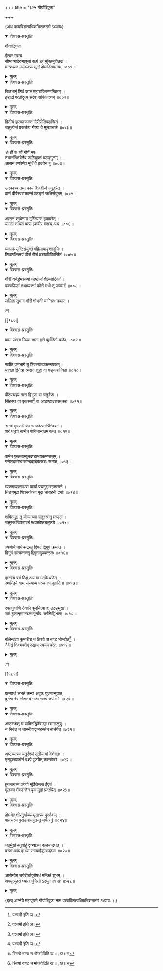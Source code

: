 +++
title = "३२५ गौर्यादिपूजा"

+++

\{अथ पञ्चविंशत्यधिकत्रिशततमो ऽध्यायः\}


<details open><summary>विश्वास-प्रस्तुतिः</summary>

गौर्यादिपूजा  
    
ईश्वर उवाच  
सौभाग्यादेरुमापूजां वक्ष्ये ऽहं भुक्तिमुक्तिदां   ।  
मन्त्रध्यानं मण्डलञ्च मुद्रां होमादिसाधनम्   ॥००१॥
</details>

<details><summary>मूलम्</summary>

गौर्यादिपूजा  
    
ईश्वर उवाच  
सौभाग्यादेरुमापूजां वक्ष्ये ऽहं भुक्तिमुक्तिदां   ।  
मन्त्रध्यानं मण्डलञ्च मुद्रां होमादिसाधनम्   ॥००१॥
</details>  

<details open><summary>विश्वास-प्रस्तुतिः</summary>

चित्रभानुं शिवं कालं महाशक्तिसमन्वितम् ।  
इडाद्यं परतोद्वृत्य सदेवः सविकारणम् ॥००२॥
</details>

<details><summary>मूलम्</summary>

चित्रभानुं शिवं कालं महाशक्तिसमन्वितम् ।  
इडाद्यं परतोद्वृत्य सदेवः सविकारणम् ॥००२॥
</details>  

<details open><summary>विश्वास-प्रस्तुतिः</summary>

द्वितीयं द्वारकाक्रान्तं गौरीप्रीतिपदान्वितं   ।  
चतुर्थ्यन्तं प्रकर्तव्यं गौय्या वै मूलवाचकं ॥००३॥
</details>

<details><summary>मूलम्</summary>

द्वितीयं द्वारकाक्रान्तं गौरीप्रीतिपदान्वितं   ।  
चतुर्थ्यन्तं प्रकर्तव्यं गौय्या वै मूलवाचकं ॥००३॥
</details>  
    

<details open><summary>विश्वास-प्रस्तुतिः</summary>

ॐ ह्रीं सः शौं गौर्यै नमः  
तत्रार्णत्रितयेनैव जातियुक्तं षडङ्गुलम् ।  
आसनं प्रणवेणैव मूर्तिं वै हृदयेन तु ॥००४॥
</details>

<details><summary>मूलम्</summary>

ॐ ह्रीं सः शौं गौर्यै नमः  
तत्रार्णत्रितयेनैव जातियुक्तं षडङ्गुलम् ।  
आसनं प्रणवेणैव मूर्तिं वै हृदयेन तु ॥००४॥
</details>  

<details open><summary>विश्वास-प्रस्तुतिः</summary>

उदकाञ्च तथा कालं शिववीजं समुद्धरेत् ।  
प्राणं दीर्घस्वराक्रान्तं षडङ्गं जातिसंयुतम्   ॥००५॥
</details>

<details><summary>मूलम्</summary>

उदकाञ्च तथा कालं शिववीजं समुद्धरेत् ।  
प्राणं दीर्घस्वराक्रान्तं षडङ्गं जातिसंयुतम्   ॥००५॥
</details>  

<details open><summary>विश्वास-प्रस्तुतिः</summary>

आसनं प्रणवेनात्र मूर्तिन्यासं हृदाचरेत् ।  
यामलं कथितं वत्स एकवीरं वदाम्य् अथ ॥००६॥
</details>

<details><summary>मूलम्</summary>

आसनं प्रणवेनात्र मूर्तिन्यासं हृदाचरेत् ।  
यामलं कथितं वत्स एकवीरं वदाम्य् अथ ॥००६॥
</details>  

<details open><summary>विश्वास-प्रस्तुतिः</summary>

व्यापकं सृष्टिसंयुक्तं वह्निमायाकृशानुभिः   ।  
शिवशक्तिमयं वीजं वीजं हृदयादिविवर्जितं   ॥००७॥
</details>

<details><summary>मूलम्</summary>

व्यापकं सृष्टिसंयुक्तं वह्निमायाकृशानुभिः   ।  
शिवशक्तिमयं वीजं वीजं हृदयादिविवर्जितं   ॥००७॥
</details>  

<details open><summary>विश्वास-प्रस्तुतिः</summary>

गौरीं यजेद्धेमरूप्यां काष्ठजां शैलजादिकां   ।  
पञ्चपिण्डां तथाव्यक्तां कोणे मध्ये तु पञ्चमं[^१]   ॥००८॥
</details>

<details><summary>मूलम्</summary>

गौरीं यजेद्धेमरूप्यां काष्ठजां शैलजादिकां   ।  
पञ्चपिण्डां तथाव्यक्तां कोणे मध्ये तु पञ्चमं[^१]   ॥००८॥
</details>  
ललिता सुभगा गौरी क्षोभणी चाग्नितः क्रमात्   ।  
    
:न्  
    
[^१]: पञ्चमी इति ञ॥  

[[१८०]]
    

<details open><summary>विश्वास-प्रस्तुतिः</summary>

वामा ज्येष्ठा क्रिया ज्ञाना वृत्ते पूर्वादितो यजेत्   ॥००९॥
</details>

<details><summary>मूलम्</summary>

वामा ज्येष्ठा क्रिया ज्ञाना वृत्ते पूर्वादितो यजेत्   ॥००९॥
</details>  

<details open><summary>विश्वास-प्रस्तुतिः</summary>

सपीठे वामभागे तु शिवस्याव्यक्तरूपकम् ।  
व्यक्ता द्विनेत्रा त्र्यक्षरा शुद्धा वा शङ्करान्विता   ॥०१०॥
</details>

<details><summary>मूलम्</summary>

सपीठे वामभागे तु शिवस्याव्यक्तरूपकम् ।  
व्यक्ता द्विनेत्रा त्र्यक्षरा शुद्धा वा शङ्करान्विता   ॥०१०॥
</details>  

<details open><summary>विश्वास-प्रस्तुतिः</summary>

पीठपद्मद्वयं तारा द्विभुजा वा चतुर्भजा ।  
सिंहस्था वा वृकस्था[^१] वा अष्टाष्टादशसत्करा   ॥०११॥
</details>

<details><summary>मूलम्</summary>

पीठपद्मद्वयं तारा द्विभुजा वा चतुर्भजा ।  
सिंहस्था वा वृकस्था[^१] वा अष्टाष्टादशसत्करा   ॥०११॥
</details>  

<details open><summary>विश्वास-प्रस्तुतिः</summary>

स्रगक्षसूत्रकलिका गलकोत्पलपिण्डिका ।  
शरं धनुर्वा सव्येन पाणिनान्यतमं वहत् ॥०१२॥
</details>

<details><summary>मूलम्</summary>

स्रगक्षसूत्रकलिका गलकोत्पलपिण्डिका ।  
शरं धनुर्वा सव्येन पाणिनान्यतमं वहत् ॥०१२॥
</details>  

<details open><summary>विश्वास-प्रस्तुतिः</summary>

वामेन पुस्तताम्बूलदण्डाभयकमण्डलुम् ।  
गणेशदर्पणेष्वासान्दद्यादेकैकशः क्रमात्   ॥०१३॥
</details>

<details><summary>मूलम्</summary>

वामेन पुस्तताम्बूलदण्डाभयकमण्डलुम् ।  
गणेशदर्पणेष्वासान्दद्यादेकैकशः क्रमात्   ॥०१३॥
</details>  

<details open><summary>विश्वास-प्रस्तुतिः</summary>

व्यक्ताव्यक्ताथवा कार्या पद्ममुद्रा स्मृतासने ।  
तिङ्गमुद्रा शिवस्योक्ता मुदा चावाहनी द्वयोः ॥०१४॥
</details>

<details><summary>मूलम्</summary>

व्यक्ताव्यक्ताथवा कार्या पद्ममुद्रा स्मृतासने ।  
तिङ्गमुद्रा शिवस्योक्ता मुदा चावाहनी द्वयोः ॥०१४॥
</details>  

<details open><summary>विश्वास-प्रस्तुतिः</summary>

शक्तिमुद्रा तु योन्याख्या चतुरस्रन्तु मण्डलं ।  
चतुरस्रं त्रिपत्राब्जं मध्यकोष्ठचतुष्टये ॥०१५॥
</details>

<details><summary>मूलम्</summary>

शक्तिमुद्रा तु योन्याख्या चतुरस्रन्तु मण्डलं ।  
चतुरस्रं त्रिपत्राब्जं मध्यकोष्ठचतुष्टये ॥०१५॥
</details>  

<details open><summary>विश्वास-प्रस्तुतिः</summary>

त्र्यश्रोर्धे चार्धचन्द्रस्तु द्विपदं द्विगुणं क्रमात्   ।  
द्विगुणं द्वारकण्ठन्तु द्विगुणादुपकण्ठतः   ॥०१६॥
</details>

<details><summary>मूलम्</summary>

त्र्यश्रोर्धे चार्धचन्द्रस्तु द्विपदं द्विगुणं क्रमात्   ।  
द्विगुणं द्वारकण्ठन्तु द्विगुणादुपकण्ठतः   ॥०१६॥
</details>  

<details open><summary>विश्वास-प्रस्तुतिः</summary>

द्वारत्रयं त्रयं दिक्षु अथ वा भद्रके यजेत् ।  
स्थण्डिले वाथ संस्याप्य पञ्चगव्यामृतादिना   ॥०१७॥
</details>

<details><summary>मूलम्</summary>

द्वारत्रयं त्रयं दिक्षु अथ वा भद्रके यजेत् ।  
स्थण्डिले वाथ संस्याप्य पञ्चगव्यामृतादिना   ॥०१७॥
</details>  

<details open><summary>विश्वास-प्रस्तुतिः</summary>

रक्तपुष्पाणि देयानि पूजयित्वा ह्य् उदङ्मुखः ।  
शतं हुत्वामृताज्यञ्च पूर्णादः सर्वसिद्धिभाक्   ॥०१८॥
</details>

<details><summary>मूलम्</summary>

रक्तपुष्पाणि देयानि पूजयित्वा ह्य् उदङ्मुखः ।  
शतं हुत्वामृताज्यञ्च पूर्णादः सर्वसिद्धिभाक्   ॥०१८॥
</details>  

<details open><summary>विश्वास-प्रस्तुतिः</summary>

बलिन्दत्वा कुमारीश् च तिस्रो वा चाष्ट भोजयेत्[^२] ।  
नैवेद्यं शिवभक्तेषु दद्यान्न स्वयमाचरेत् ॥०१९॥
</details>

<details><summary>मूलम्</summary>

बलिन्दत्वा कुमारीश् च तिस्रो वा चाष्ट भोजयेत्[^२] ।  
नैवेद्यं शिवभक्तेषु दद्यान्न स्वयमाचरेत् ॥०१९॥
</details>  
    
:न्  
    
[^१]: सिंहस्थावाह्यसिंहस्थेति ख॥ , छ॥ , ञ॥ , ट॥ च  
    
[^२]: स्त्रियो वाष्ट च भोजयेदिति ख॥ , छ॥ च  

[[१८१]]
    

<details open><summary>विश्वास-प्रस्तुतिः</summary>

कन्यार्थौ लभते कन्यां अपुत्रः पुत्रमाप्नुयात् ।  
दुर्भगा चैव सौभाग्यं राजा राज्यं जयं रणे   ॥०२०॥
</details>

<details><summary>मूलम्</summary>

कन्यार्थौ लभते कन्यां अपुत्रः पुत्रमाप्नुयात् ।  
दुर्भगा चैव सौभाग्यं राजा राज्यं जयं रणे   ॥०२०॥
</details>  

<details open><summary>विश्वास-प्रस्तुतिः</summary>

अष्टलक्षैश् च वाक्सिद्धिर्देवाद्या वशमाप्नुयुः   ।  
न निवेद्य न चास्नीयाद्वामहस्तेन चार्चयेत् ॥०२१॥
</details>

<details><summary>मूलम्</summary>

अष्टलक्षैश् च वाक्सिद्धिर्देवाद्या वशमाप्नुयुः   ।  
न निवेद्य न चास्नीयाद्वामहस्तेन चार्चयेत् ॥०२१॥
</details>  

<details open><summary>विश्वास-प्रस्तुतिः</summary>

अष्टम्याञ्च चतुर्दश्यां तृतीयायां विशेषतः   ।  
मृत्युञ्चयार्चनं वक्ष्ये पूजयेत् कलसोदरे ॥०२२॥
</details>

<details><summary>मूलम्</summary>

अष्टम्याञ्च चतुर्दश्यां तृतीयायां विशेषतः   ।  
मृत्युञ्चयार्चनं वक्ष्ये पूजयेत् कलसोदरे ॥०२२॥
</details>  

<details open><summary>विश्वास-प्रस्तुतिः</summary>

हूयमानञ्च प्रणवो मूर्तिरोजस ईदृशं ।  
मूलञ्च वौषडन्तेन कुम्भमुद्रां प्रदर्शयेत्   ॥०२३॥
</details>

<details><summary>मूलम्</summary>

हूयमानञ्च प्रणवो मूर्तिरोजस ईदृशं ।  
मूलञ्च वौषडन्तेन कुम्भमुद्रां प्रदर्शयेत्   ॥०२३॥
</details>  

<details open><summary>विश्वास-प्रस्तुतिः</summary>

होमयेत् क्षीरदुर्वाज्यममृताञ्च पुनर्नवाम् ।  
पायसञ्च पुराडाशमयुतन्तु जपेन्मनुं ॥०२४॥
</details>

<details><summary>मूलम्</summary>

होमयेत् क्षीरदुर्वाज्यममृताञ्च पुनर्नवाम् ।  
पायसञ्च पुराडाशमयुतन्तु जपेन्मनुं ॥०२४॥
</details>  

<details open><summary>विश्वास-प्रस्तुतिः</summary>

चतुर्मुखं चतुर्वाहुं द्वाभ्याञ्च कलसन्दधत् ।  
वरदाभयकं द्वाभ्यां स्नायाद्वैकुम्भमुद्रया   ॥०२५॥
</details>

<details><summary>मूलम्</summary>

चतुर्मुखं चतुर्वाहुं द्वाभ्याञ्च कलसन्दधत् ।  
वरदाभयकं द्वाभ्यां स्नायाद्वैकुम्भमुद्रया   ॥०२५॥
</details>  

<details open><summary>विश्वास-प्रस्तुतिः</summary>

आरोग्यैश् चर्यदीर्घायुरौषधं मन्त्रितं शुभम्   ।  
अपमृत्युहरो ध्यातः पूजितो ऽद्भुत एव सः ॥०२६॥
</details>

<details><summary>मूलम्</summary>

आरोग्यैश् चर्यदीर्घायुरौषधं मन्त्रितं शुभम्   ।  
अपमृत्युहरो ध्यातः पूजितो ऽद्भुत एव सः ॥०२६॥
</details>  
    
\{इत्य् आग्नेये महापुराणे गौर्यादिपूजा नाम पञ्चविंशत्यधिकत्रिशततमो ऽध्यायः ॥  }
    